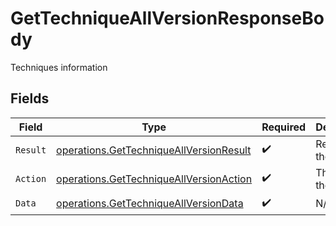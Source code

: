 # GetTechniqueAllVersionResponseBody

Techniques information


## Fields

| Field                                                                                              | Type                                                                                               | Required                                                                                           | Description                                                                                        |
| -------------------------------------------------------------------------------------------------- | -------------------------------------------------------------------------------------------------- | -------------------------------------------------------------------------------------------------- | -------------------------------------------------------------------------------------------------- |
| `Result`                                                                                           | [operations.GetTechniqueAllVersionResult](../../models/operations/gettechniqueallversionresult.md) | :heavy_check_mark:                                                                                 | Result of the request                                                                              |
| `Action`                                                                                           | [operations.GetTechniqueAllVersionAction](../../models/operations/gettechniqueallversionaction.md) | :heavy_check_mark:                                                                                 | The id of the action                                                                               |
| `Data`                                                                                             | [operations.GetTechniqueAllVersionData](../../models/operations/gettechniqueallversiondata.md)     | :heavy_check_mark:                                                                                 | N/A                                                                                                |